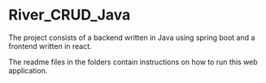 # River_CRUD_Java
The project consists of a backend written in Java using spring boot and a frontend written in react.

The readme files in the folders contain instructions on how to run this web application.
